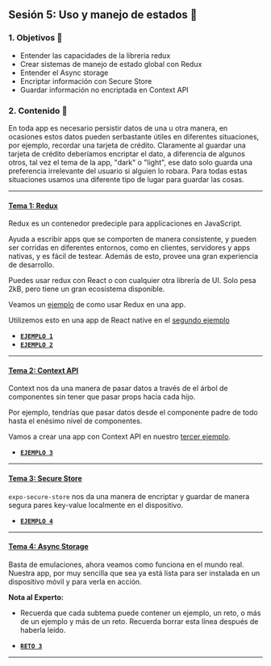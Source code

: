 ## Sesión 5: Uso y manejo de estados 💽

### 1. Objetivos :dart: 

- Entender las capacidades de la libreria redux
- Crear sistemas de manejo de estado global con Redux
- Entender el Async storage
- Encriptar información con Secure Store
- Guardar información no encriptada en Context API

### 2. Contenido :blue_book:

En toda app es necesario persistir datos de una u otra manera, en ocasiones estos datos pueden serbastante útiles en diferentes situaciones, por ejemplo, recordar una tarjeta de crédito. Claramente al guardar una tarjeta de crédito deberíamos encriptar el dato, a diferencia de algunos otros, tal vez el tema de la app, "dark" o "light", ese dato solo guarda una preferencia irrelevante del usuario si alguien lo robara. Para todas estas situaciones usamos una diferente tipo de lugar para guardar las cosas.

---

#### <ins>Tema 1: Redux</ins>

Redux es un contenedor predeciple para applicaciones en JavaScript.

Ayuda a escribir apps que se comporten de manera consistente, y pueden ser corridas en diferentes entornos, como en clientes, servidores y apps nativas, y es fácil de testear. Además de esto, provee una gran experiencia de desarrollo.

Puedes usar redux con React o con cualquier otra librería de UI. Solo pesa 2kB, pero tiene un gran ecosistema disponible.

Veamos un [ejemplo](./Ejemplo-01) de como usar Redux en una app.

Utilizemos esto en una app de React native en el [segundo ejemplo](./Ejemplo-02)

- [**`EJEMPLO 1`**](./Ejemplo-01)
- [**`EJEMPLO 2`**](./Ejemplo-02)

---

#### <ins>Tema 2: Context API </ins>

Context nos da una manera de pasar datos a través de el árbol de componentes sin tener que pasar props hacia cada hijo.

Por ejemplo, tendrías que pasar datos desde el componente padre de todo hasta el enésimo nivel de componentes.

Vamos a crear una app con Context API en nuestro [tercer ejemplo](./Ejemplo-03).

- [**`EJEMPLO 3`**](./Ejemplo-03)
---

#### <ins>Tema 3: Secure Store</ins>

`expo-secure-store` nos da una manera de encriptar y guardar de manera segura pares key-value localmente en el dispositivo.  

- [**`EJEMPLO 4`**](./Ejemplo-04)

---

#### <ins>Tema 4: Async Storage</ins>

Basta de emulaciones, ahora veamos como funciona en el mundo real. Nuestra app, por muy sencilla que sea ya está lista para ser instalada en un dispositivo móvil y para verla en acción.

**Nota al Experto:**
  
 + Recuerda que cada subtema puede contener un ejemplo, un reto, o más de un ejemplo y más de un reto. Recuerda borrar esta línea después de haberla leído.
- [**`RETO 3`**](./Reto-03)
---

<br/>


</div>

